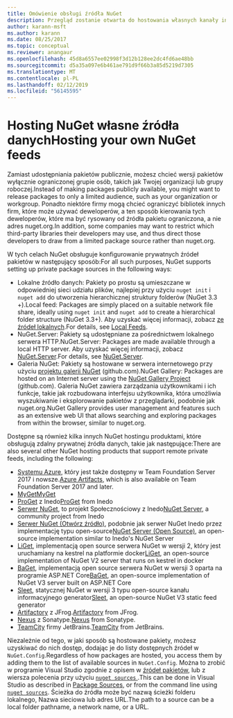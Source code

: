 ```yaml
---
title: Omówienie obsługi źródła NuGet
description: Przegląd zostanie otwarta do hostowania własnych kanały informacyjne pakietu NuGet lub we własnych galeriach, lokalnie lub zdalnie.
author: karann-msft
ms.author: karann
ms.date: 08/25/2017
ms.topic: conceptual
ms.reviewer: anangaur
ms.openlocfilehash: 45d8a6557ee02998f3d12b128ee2dc4fd6ae48bb
ms.sourcegitcommit: d5a35a097e6b461ae791d9f66b3a85d5219d7305
ms.translationtype: MT
ms.contentlocale: pl-PL
ms.lasthandoff: 02/12/2019
ms.locfileid: "56145595"
---
```

# <a name="hosting-your-own-nuget-feeds"></a><span data-ttu-id="d4671-103">Hosting NuGet własne źródła danych</span><span class="sxs-lookup"><span data-stu-id="d4671-103">Hosting your own NuGet feeds</span></span>

<span data-ttu-id="d4671-104">Zamiast udostępniania pakietów publicznie, możesz chcieć wersji pakietów wyłącznie ograniczonej grupie osób, takich jak Twojej organizacji lub grupy roboczej.</span><span class="sxs-lookup"><span data-stu-id="d4671-104">Instead of making packages publicly available, you might want to release packages to only a limited audience, such as your organization or workgroup.</span></span> <span data-ttu-id="d4671-105">Ponadto niektóre firmy mogą chcieć ograniczyć bibliotek innych firm, które może używać deweloperów, a ten sposób kierowania tych deweloperów, które ma być rysowany od źródła pakietu ograniczona, a nie adres nuget.org.</span><span class="sxs-lookup"><span data-stu-id="d4671-105">In addition, some companies may want to restrict which third-party libraries their developers may use, and thus direct those developers to draw from a limited package source rather than nuget.org.</span></span>

<span data-ttu-id="d4671-106">W tych celach NuGet obsługuje konfigurowanie prywatnych źródeł pakietów w następujący sposób:</span><span class="sxs-lookup"><span data-stu-id="d4671-106">For all such purposes, NuGet supports setting up private package sources in the following ways:</span></span>

- <span data-ttu-id="d4671-107">Lokalne źródło danych: Pakiety po prostu są umieszczane w odpowiedniej sieci udziału plików, najlepiej przy użyciu `nuget init` i `nuget add` do utworzenia hierarchicznej struktury folderów (NuGet 3.3 +).</span><span class="sxs-lookup"><span data-stu-id="d4671-107">Local feed: Packages are simply placed on a suitable network file share, ideally using `nuget init` and `nuget add` to create a hierarchical folder structure (NuGet 3.3+).</span></span> <span data-ttu-id="d4671-108">Aby uzyskać więcej informacji, zobacz [ze źródeł lokalnych](../hosting-packages/local-feeds.md).</span><span class="sxs-lookup"><span data-stu-id="d4671-108">For details, see [Local Feeds](../hosting-packages/local-feeds.md).</span></span>
- <span data-ttu-id="d4671-109">NuGet.Server: Pakiety są udostępniane za pośrednictwem lokalnego serwera HTTP.</span><span class="sxs-lookup"><span data-stu-id="d4671-109">NuGet.Server: Packages are made available through a local HTTP server.</span></span> <span data-ttu-id="d4671-110">Aby uzyskać więcej informacji, zobacz [NuGet.Server](../hosting-packages/nuget-server.md).</span><span class="sxs-lookup"><span data-stu-id="d4671-110">For details, see [NuGet.Server](../hosting-packages/nuget-server.md).</span></span>
- <span data-ttu-id="d4671-111">Galeria NuGet: Pakiety są hostowane w serwera internetowego przy użyciu [projektu galerii NuGet](https://github.com/NuGet/NuGetGallery#build-and-run-the-gallery-in-arbitrary-number-easy-steps) (github.com).</span><span class="sxs-lookup"><span data-stu-id="d4671-111">NuGet Gallery: Packages are hosted on an Internet server using the [NuGet Gallery Project](https://github.com/NuGet/NuGetGallery#build-and-run-the-gallery-in-arbitrary-number-easy-steps) (github.com).</span></span> <span data-ttu-id="d4671-112">Galeria NuGet zawiera zarządzania użytkownikami i ich funkcje, takie jak rozbudowana interfejsu użytkownika, która umożliwia wyszukiwanie i eksplorowanie pakietów z przeglądarki, podobnie jak nuget.org.</span><span class="sxs-lookup"><span data-stu-id="d4671-112">NuGet Gallery provides user management and features such as an extensive web UI that allows searching and exploring packages from within the browser, similar to nuget.org.</span></span>

<span data-ttu-id="d4671-113">Dostępne są również kilka innych NuGet hostingu produktami, które obsługują zdalny prywatnej źródła danych, takie jak następujące:</span><span class="sxs-lookup"><span data-stu-id="d4671-113">There are also several other NuGet hosting products that support remote private feeds, including the following:</span></span>

- <span data-ttu-id="d4671-114">[Systemu Azure](https://www.visualstudio.com/docs/package/nuget/publish), który jest także dostępny w Team Foundation Server 2017 i nowsze.</span><span class="sxs-lookup"><span data-stu-id="d4671-114">[Azure Artifacts](https://www.visualstudio.com/docs/package/nuget/publish), which is also available on Team Foundation Server 2017 and later.</span></span>
- [<span data-ttu-id="d4671-115">MyGet</span><span class="sxs-lookup"><span data-stu-id="d4671-115">MyGet</span></span>](http://myget.org)
- <span data-ttu-id="d4671-116">[ProGet](http://inedo.com/proget) z Inedo</span><span class="sxs-lookup"><span data-stu-id="d4671-116">[ProGet](http://inedo.com/proget) from Inedo</span></span>
- <span data-ttu-id="d4671-117">[Serwer NuGet](http://nugetserver.net/), to projekt Społecznościowy z Inedo</span><span class="sxs-lookup"><span data-stu-id="d4671-117">[NuGet Server](http://nugetserver.net/), a community project from Inedo</span></span>
- <span data-ttu-id="d4671-118">[Serwer NuGet (Otwórz źródło)](http://nuget-server.net), podobnie jak serwer NuGet Inedo przez implementację typu open-source</span><span class="sxs-lookup"><span data-stu-id="d4671-118">[NuGet Server (Open Source)](http://nuget-server.net), an open-source implementation similar to Inedo's NuGet Server</span></span>
- <span data-ttu-id="d4671-119">[LiGet](https://github.com/ai-traders/liget), implementacją open source serwera NuGet w wersji 2, który jest uruchamiany na kestrel na platformie docker</span><span class="sxs-lookup"><span data-stu-id="d4671-119">[LiGet](https://github.com/ai-traders/liget), an open-source implementation of NuGet V2 server that runs on kestrel in docker</span></span>
- <span data-ttu-id="d4671-120">[BaGet](https://github.com/loic-sharma/BaGet), implementacją open source serwera NuGet w wersji 3 oparta na programie ASP.NET Core</span><span class="sxs-lookup"><span data-stu-id="d4671-120">[BaGet](https://github.com/loic-sharma/BaGet), an open-source implementation of NuGet V3 server built on ASP.NET Core</span></span>
- <span data-ttu-id="d4671-121">[Sleet](https://github.com/emgarten/sleet), statycznej NuGet w wersji 3 typu open-source kanału informacyjnego generator</span><span class="sxs-lookup"><span data-stu-id="d4671-121">[Sleet](https://github.com/emgarten/sleet), an open-source NuGet V3 static feed generator</span></span>
- <span data-ttu-id="d4671-122">[Artifactory](https://www.jfrog.com/artifactory/) z JFrog.</span><span class="sxs-lookup"><span data-stu-id="d4671-122">[Artifactory](https://www.jfrog.com/artifactory/) from JFrog.</span></span>
- <span data-ttu-id="d4671-123">[Nexus](http://www.sonatype.org/nexus/) z Sonatype.</span><span class="sxs-lookup"><span data-stu-id="d4671-123">[Nexus](http://www.sonatype.org/nexus/) from Sonatype.</span></span>
- <span data-ttu-id="d4671-124">[TeamCity](https://www.jetbrains.com/teamcity/) firmy JetBrains.</span><span class="sxs-lookup"><span data-stu-id="d4671-124">[TeamCity](https://www.jetbrains.com/teamcity/) from JetBrains.</span></span>

<span data-ttu-id="d4671-125">Niezależnie od tego, w jaki sposób są hostowane pakiety, możesz uzyskiwać do nich dostęp, dodając je do listy dostępnych źródeł w `NuGet.Config`.</span><span class="sxs-lookup"><span data-stu-id="d4671-125">Regardless of how packages are hosted, you access them by adding them to the list of available sources in `NuGet.Config`.</span></span> <span data-ttu-id="d4671-126">Można to zrobić w programie Visual Studio zgodnie z opisem w [źródeł pakietów](../tools/package-manager-ui.md#package-sources), lub z wiersza polecenia przy użyciu [ `nuget sources` ](../tools/cli-ref-sources.md).</span><span class="sxs-lookup"><span data-stu-id="d4671-126">This can be done in Visual Studio as described in [Package Sources](../tools/package-manager-ui.md#package-sources), or from the command line using [`nuget sources`](../tools/cli-ref-sources.md).</span></span> <span data-ttu-id="d4671-127">Ścieżka do źródła może być nazwą ścieżki folderu lokalnego, Nazwa sieciowa lub adres URL.</span><span class="sxs-lookup"><span data-stu-id="d4671-127">The path to a source can be a local folder pathname, a network name, or a URL.</span></span>
